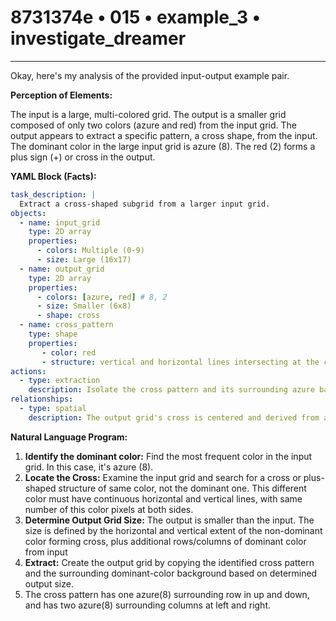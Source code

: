 # 8731374e • 015 • example_3 • investigate_dreamer

---
Okay, here's my analysis of the provided input-output example pair.

**Perception of Elements:**

The input is a large, multi-colored grid. The output is a smaller grid composed of only two colors (azure and red) from the input grid. The output appears to extract a specific pattern, a cross shape, from the input. The dominant color in the large input grid is azure (8). The red (2) forms a plus sign (+) or cross in the output.

**YAML Block (Facts):**



```yaml
task_description: |
  Extract a cross-shaped subgrid from a larger input grid.
objects:
  - name: input_grid
    type: 2D array
    properties:
      - colors: Multiple (0-9)
      - size: Large (16x17)
  - name: output_grid
    type: 2D array
    properties:
      - colors: [azure, red] # 8, 2
      - size: Smaller (6x8)
      - shape: cross
  - name: cross_pattern
    type: shape
    properties:
       - color: red
       - structure: vertical and horizontal lines intersecting at the center
actions:
  - type: extraction
    description: Isolate the cross pattern and its surrounding azure background.
relationships:
  - type: spatial
    description: The output grid's cross is centered and derived from a similar, less defined shape existing at the center area of input_grid
```



**Natural Language Program:**

1.  **Identify the dominant color:** Find the most frequent color in the input grid. In this case, it's azure (8).
2.  **Locate the Cross:** Examine the input grid and search for a cross or plus-shaped structure of same color, not the dominant one. This different color must have continuous horizontal and vertical lines, with same number of this color pixels at both sides.
3.  **Determine Output Grid Size:** The output is smaller than the input. The size is defined by the horizontal and vertical extent of the non-dominant color forming cross, plus additional rows/columns of dominant color from input
4.  **Extract:** Create the output grid by copying the identified cross pattern and the surrounding dominant-color background based on determined output size.
5. The cross pattern has one azure(8) surrounding row in up and down, and has two azure(8) surrounding columns at left and right.


